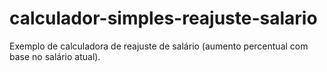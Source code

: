 # calculador-simples-reajuste-salario
Exemplo de calculadora de reajuste de salário (aumento percentual com base no salário atual).
